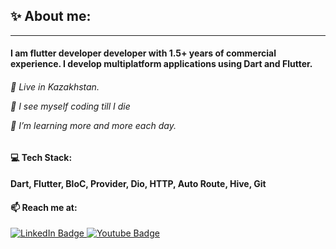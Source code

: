<h2> ✨ About me: </h2>
<hr></hr>

<h4> I am flutter developer developer with 1.5+ years of commercial experience.
I develop multiplatform applications using Dart and Flutter.</h4>

<h6>🐣 Live in Kazakhstan.

 🔮 I see myself coding till I die

🌱 I’m learning more and more each day.
</h6>
</div>
<h4> 💻 Tech Stack: </h4>
<h4>Dart, Flutter, BloC, Provider, Dio, HTTP, Auto Route, Hive, Git</h4>

<h4>📫 Reach me at:</h4>
<div id="badges">
  <a href="https://t.me/bekzhandyace">
    <img src="https://img.shields.io/badge/Telegram-blue?style=for-the-badge&logo=telegram&logoColor=white" alt="LinkedIn Badge"/>
     <a href="[https://t.me/bekzhandyace](https://mail.google.com/mail/u/1/#inbox?compose=new)">
       <img src="https://img.shields.io/badge/Gmail-red?style=for-the-badge&logo=gmail&logoColor=white" alt="Youtube Badge"/>
  </a>


